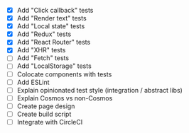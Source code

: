 * [x] Add "Click callback" tests
* [x] Add "Render text" tests
* [x] Add "Local state" tests
* [x] Add "Redux" tests
* [x] Add "React Router" tests
* [x] Add "XHR" tests
* [ ] Add "Fetch" tests
* [ ] Add "LocalStorage" tests
* [ ] Colocate components with tests
* [ ] Add ESLint
* [ ] Explain opinionated test style (integration / abstract libs)
* [ ] Explain Cosmos vs non-Cosmos
* [ ] Create page design
* [ ] Create build script
* [ ] Integrate with CircleCI
